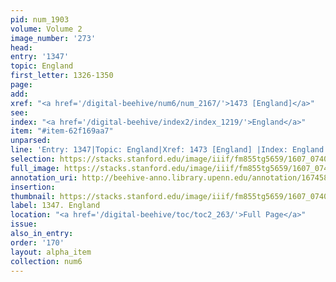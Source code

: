 ```yaml
---
pid: num_1903
volume: Volume 2
image_number: '273'
head:
entry: '1347'
topic: England
first_letter: 1326-1350
page:
add:
xref: "<a href='/digital-beehive/num6/num_2167/'>1473 [England]</a>"
see:
index: "<a href='/digital-beehive/index2/index_1219/'>England</a>"
item: "#item-62f169aa7"
unparsed:
line: 'Entry: 1347|Topic: England|Xref: 1473 [England] |Index: England|#item-62f169aa7'
selection: https://stacks.stanford.edu/image/iiif/fm855tg5659/1607_0740/400,1179,2888,1038/full/0/default.jpg
full_image: https://stacks.stanford.edu/image/iiif/fm855tg5659/1607_0740/full/full/0/default.jpg
annotation_uri: http://beehive-anno.library.upenn.edu/annotation/1674583991971
insertion:
thumbnail: https://stacks.stanford.edu/image/iiif/fm855tg5659/1607_0740/400,1179,600,180/250,/0/default.jpg
label: 1347. England
location: "<a href='/digital-beehive/toc/toc2_263/'>Full Page</a>"
issue:
also_in_entry:
order: '170'
layout: alpha_item
collection: num6
---
```

